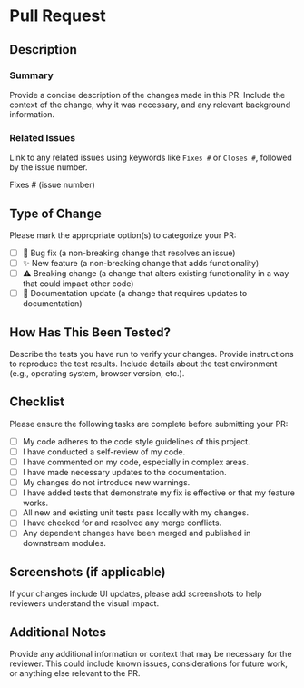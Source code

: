 # Pull Request

## Description

### Summary
Provide a concise description of the changes made in this PR. Include the context of the change, why it was necessary, and any relevant background information.

### Related Issues
Link to any related issues using keywords like `Fixes #` or `Closes #`, followed by the issue number.

Fixes # (issue number)

## Type of Change

Please mark the appropriate option(s) to categorize your PR:

- [ ] 🐛 Bug fix (a non-breaking change that resolves an issue)
- [ ] ✨ New feature (a non-breaking change that adds functionality)
- [ ] ⚠️ Breaking change (a change that alters existing functionality in a way that could impact other code)
- [ ] 📝 Documentation update (a change that requires updates to documentation)

## How Has This Been Tested?

Describe the tests you have run to verify your changes. Provide instructions to reproduce the test results. Include details about the test environment (e.g., operating system, browser version, etc.).

## Checklist

Please ensure the following tasks are complete before submitting your PR:

- [ ] My code adheres to the code style guidelines of this project.
- [ ] I have conducted a self-review of my code.
- [ ] I have commented on my code, especially in complex areas.
- [ ] I have made necessary updates to the documentation.
- [ ] My changes do not introduce new warnings.
- [ ] I have added tests that demonstrate my fix is effective or that my feature works.
- [ ] All new and existing unit tests pass locally with my changes.
- [ ] I have checked for and resolved any merge conflicts.
- [ ] Any dependent changes have been merged and published in downstream modules.

## Screenshots (if applicable)

If your changes include UI updates, please add screenshots to help reviewers understand the visual impact.

## Additional Notes

Provide any additional information or context that may be necessary for the reviewer. This could include known issues, considerations for future work, or anything else relevant to the PR.